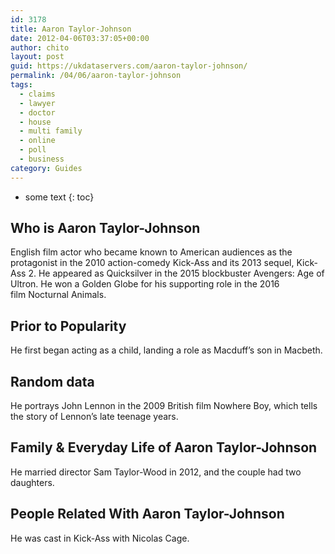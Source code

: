 ```yaml
---
id: 3178
title: Aaron Taylor-Johnson
date: 2012-04-06T03:37:05+00:00
author: chito
layout: post
guid: https://ukdataservers.com/aaron-taylor-johnson/
permalink: /04/06/aaron-taylor-johnson
tags:
  - claims
  - lawyer
  - doctor
  - house
  - multi family
  - online
  - poll
  - business
category: Guides
---
```


* some text
{: toc}
          
          
## Who is  Aaron Taylor-Johnson
                  
                  
                  
English film actor who became known to American audiences as the protagonist in the 2010 action-comedy Kick-Ass and its 2013 sequel, Kick-Ass 2. He appeared as Quicksilver in the 2015 blockbuster Avengers: Age of Ultron. He won a Golden Globe for his supporting role in the 2016 film Nocturnal Animals.
                  
                
                
                
## Prior to Popularity 
                  
                  
                  
He first began acting as a child, landing a role as Macduff&#8217;s son in Macbeth. 
                  
                
                
                
## Random data 
                  
                  
                  
He portrays John Lennon in the 2009 British film Nowhere Boy, which tells the story of Lennon&#8217;s late teenage years.
                  
                
                
                
## Family & Everyday Life of Aaron Taylor-Johnson
                  
                  
                  
He married director Sam Taylor-Wood in 2012, and the couple had two daughters.
                  
                
                
                
## People Related With  Aaron Taylor-Johnson
                  
                  
                  
He was cast in Kick-Ass with Nicolas Cage. 
                  
                
              
            
          
          
          
    
    
  
